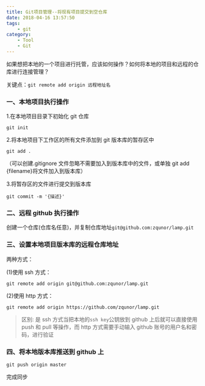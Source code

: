 ```yaml
---
title: Git项目管理--将现有项目提交到空仓库
date: 2018-04-16 13:57:50
tags:
    - git
category:
    - Tool
    - Git
---
```


如果想把本地的一个项目进行托管，应该如何操作？如何将本地的项目和远程的仓库进行连接管理？

关键点：`git remote add origin 远程地址名`

<!--more-->

### 一、本地项目执行操作

1.在本地项目目录下初始化 git 仓库

`git init`

2.将本地项目下工作区的所有文件添加到 git 版本库的暂存区中

`git add .`

（可以创建.gitignore 文件忽略不需要加入到版本库中的文件，或单独 git add {filename}将文件加入到版本库）


3.将暂存区的文件进行提交到版本库

`git commit -m '{描述}'`

### 二、远程 github 执行操作

创建一个仓库(仓库名任意)，并复制仓库地址`git@github.com:zqunor/lamp.git`


### 三、设置本地项目版本库的远程仓库地址

两种方式：

(1)使用 ssh 方式：

`git remote add origin git@github.com:zqunor/lamp.git`

(2)使用 http 方式：

`git remote add origin https://github.com/zqunor/lamp.git`

>区别: 是 ssh 方式当把本地的`ssh key`公钥放到 github 上后就可以直接使用 push 和 pull 等操作，而 http 方式需要手动输入 github 账号的用户名和密码，进行验证

### 四、将本地版本库推送到 github 上

`git push origin master`

完成同步
